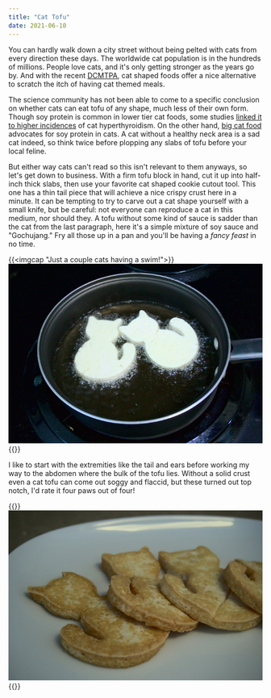 ```yaml
---
title: "Cat Tofu"
date: 2021-06-10
---
```


You can hardly walk down a city street without being pelted with cats from every direction these days. The worldwide cat population is in the hundreds of millions. People love cats, and it's only getting stronger as the years go by. And with the recent [DCMTPA](https://en.wikipedia.org/wiki/Dog_and_Cat_Meat_Trade_Prohibition_Act_of_2018), cat shaped foods offer a nice alternative to scratch the itch of having cat themed meals.

The science community has not been able to come to a specific conclusion on whether cats can eat tofu of any shape, much less of their own form. Though soy protein is common in lower tier cat foods, some studies [linked it to higher incidences](https://www.ncbi.nlm.nih.gov/pmc/articles/PMC4967369/) of cat hyperthyroidism. On the other hand, [big cat food](https://www.hillspet.com/pet-care/nutrition-feeding/benefits-of-soy-in-pet-food) advocates for soy protein in cats. A cat without a healthy neck area is a sad cat indeed, so think twice before plopping any slabs of tofu before your local feline.

But either way cats can't read so this isn't relevant to them anyways, so let's get down to business. With a firm tofu block in hand, cut it up into half-inch thick slabs, then use your favorite cat shaped cookie cutout tool. This one has a thin tail piece that will achieve a nice crispy crust here in a minute. It can be tempting to try to carve out a cat shape yourself with a small knife, but be careful: not everyone can reproduce a cat in this medium, nor should they. A tofu without some kind of sauce is sadder than the cat from the last paragraph, here it's a simple mixture of soy sauce and "Gochujang." Fry all those up in a pan and you'll be having a *fancy feast* in no time.

{{<imgcap "Just a couple cats having a swim!">}}![](fry.jpg){{</imgcap>}}


I like to start with the extremities like the tail and ears before working my way to the abdomen where the bulk of the tofu lies. Without a solid crust even a cat tofu can come out soggy and flaccid, but these turned out top notch, I'd rate it four paws out of four!

{{<img>}}![](cats.jpg){{</img>}}
